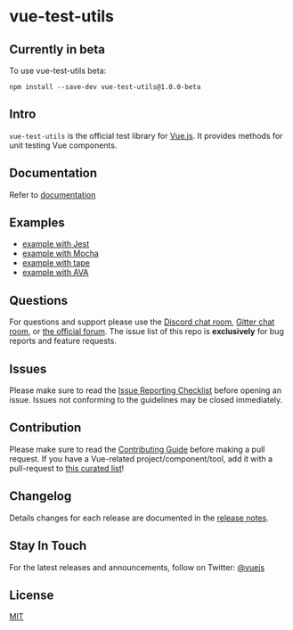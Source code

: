 # vue-test-utils

## Currently in beta
To use vue-test-utils beta:
```
npm install --save-dev vue-test-utils@1.0.0-beta
```

## Intro

`vue-test-utils` is the official test library for [Vue.js](http://vuejs.org). It provides methods for unit testing Vue components.

## Documentation

Refer to [documentation](https://vue-test-utils.vuejs.org/)

## Examples

- [example with Jest](https://github.com/eddyerburgh/vue-test-utils-jest-example)
- [example with Mocha](https://github.com/eddyerburgh/vue-test-utils-mocha-example)
- [example with tape](https://github.com/eddyerburgh/vue-test-utils-tape-example)
- [example with AVA](https://github.com/eddyerburgh/vue-test-utils-ava-example)

## Questions

For questions and support please use the [Discord chat room](https://vue-land.js.org/), [Gitter chat room](https://gitter.im/vuejs/vue), or [the official forum](http://forum.vuejs.org). The issue list of this repo is **exclusively** for bug reports and feature requests.

## Issues

Please make sure to read the [Issue Reporting Checklist](https://github.com/vuejs/vue/blob/dev/.github/CONTRIBUTING.md#issue-reporting-guidelines) before opening an issue. Issues not conforming to the guidelines may be closed immediately.

## Contribution

Please make sure to read the [Contributing Guide](https://github.com/vuejs/vue/blob/dev/.github/CONTRIBUTING.md) before making a pull request. If you have a Vue-related project/component/tool, add it with a pull-request to [this curated list](https://github.com/vuejs/awesome-vue)!

## Changelog

Details changes for each release are documented in the [release notes](https://github.com/vuejs/vue-test-utils/releases).

## Stay In Touch

For the latest releases and announcements, follow on Twitter: [@vuejs](https://twitter.com/vuejs)

## License

[MIT](http://opensource.org/licenses/MIT)
